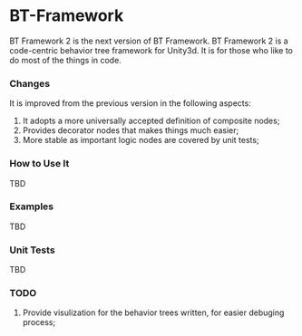BT-Framework
============
BT Framework 2 is the next version of BT Framework.
BT Framework 2 is a code-centric behavior tree framework for Unity3d.
It is for those who like to do most of the things in code.

### Changes
It is improved from the previous version in the following aspects:
1. It adopts a more universally accepted definition of composite nodes;
2. Provides decorator nodes that makes things much easier;
3. More stable as important logic nodes are covered by unit tests;

### How to Use It
TBD

### Examples
TBD

### Unit Tests
TBD

### TODO
1. Provide visulization for the behavior trees written, for easier debuging process;
